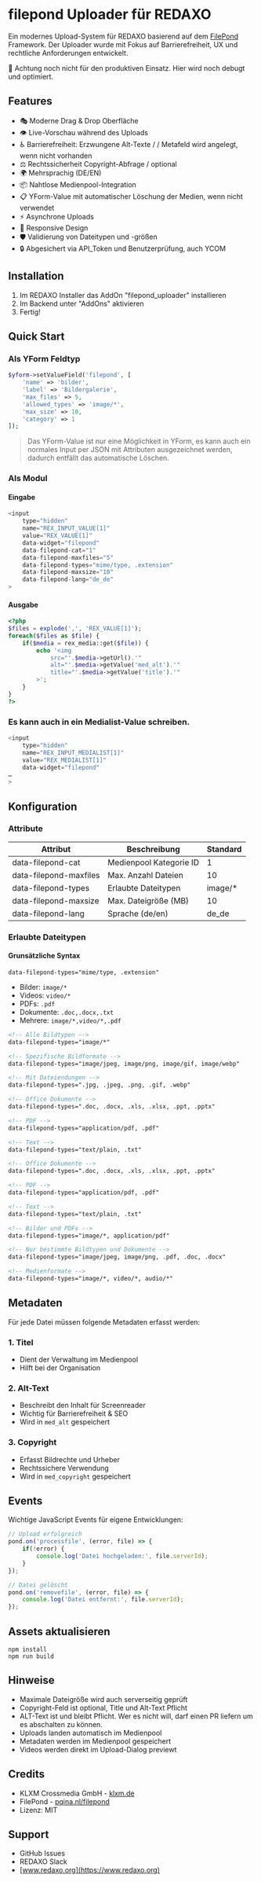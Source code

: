 # filepond Uploader für REDAXO

Ein modernes Upload-System für REDAXO basierend auf dem [FilePond](https://pqina.nl/filepond/) Framework. Der Uploader wurde mit Fokus auf Barrierefreiheit, UX und rechtliche Anforderungen entwickelt.

🚨 Achtung noch nicht für den produktiven Einsatz. Hier wird noch debugt und optimiert. 

## Features

- 🎭 Moderne Drag & Drop Oberfläche 
- 👁️ Live-Vorschau während des Uploads
- ♿️ Barrierefreiheit: Erzwungene Alt-Texte / / Metafeld wird angelegt, wenn nicht vorhanden
- ⚖️ Rechtssicherheit Copyright-Abfrage / optional
- 🌍 Mehrsprachig (DE/EN)
- 📦 Nahtlose Medienpool-Integration
- 📋 YForm-Value mit automatischer Löschung der Medien, wenn nicht verwendet
- ⚡ Asynchrone Uploads
- 📱 Responsive Design
- 🛡️ Validierung von Dateitypen und -größen
- 🔒 Abgesichert via API_Token und Benutzerprüfung, auch YCOM

## Installation

1. Im REDAXO Installer das AddOn "filepond_uploader" installieren
2. Im Backend unter "AddOns" aktivieren
3. Fertig!

## Quick Start

### Als YForm Feldtyp

```php
$yform->setValueField('filepond', [
    'name' => 'bilder',
    'label' => 'Bildergalerie', 
    'max_files' => 5,
    'allowed_types' => 'image/*',
    'max_size' => 10,
    'category' => 1
]);
```
> Das YForm-Value ist nur eine Möglichkeit in YForm, es kann auch ein normales Input per JSON mit Attributen ausgezeichnet werden, dadurch entfällt das automatische Löschen.  


### Als Modul

#### Eingabe
```php
<input 
    type="hidden"
    name="REX_INPUT_VALUE[1]" 
    value="REX_VALUE[1]"
    data-widget="filepond"
    data-filepond-cat="1"
    data-filepond-maxfiles="5" 
    data-filepond-types="mime/type, .extension"
    data-filepond-maxsize="10"
    data-filepond-lang="de_de"
>
```

#### Ausgabe
```php
<?php
$files = explode(',', 'REX_VALUE[1]');
foreach($files as $file) {
    if($media = rex_media::get($file)) {
        echo '<img 
            src="'.$media->getUrl().'"
            alt="'.$media->getValue('med_alt').'"
            title="'.$media->getValue('title').'"
        >';
    }
}
?>
```

### Es kann auch in ein Medialist-Value schreiben. 

```php
<input 
    type="hidden" 
    name="REX_INPUT_MEDIALIST[1]" 
    value="REX_MEDIALIST[1]" 
    data-widget="filepond"
…
>
```




## Konfiguration

### Attribute

| Attribut | Beschreibung | Standard |
|----------|--------------|-----------|
| data-filepond-cat | Medienpool Kategorie ID | 1 |
| data-filepond-maxfiles | Max. Anzahl Dateien | 10 |
| data-filepond-types | Erlaubte Dateitypen | image/* |
| data-filepond-maxsize | Max. Dateigröße (MB) | 10 |
| data-filepond-lang | Sprache (de/en) | de_de |

### Erlaubte Dateitypen

#### Grunsätzliche Syntax

`data-filepond-types="mime/type, .extension"`

- Bilder: `image/*`
- Videos: `video/*` 
- PDFs: `.pdf`
- Dokumente: `.doc,.docx,.txt`
- Mehrere: `image/*,video/*,.pdf`

```html
<!-- Alle Bildtypen -->
data-filepond-types="image/*"

<!-- Spezifische Bildformate -->
data-filepond-types="image/jpeg, image/png, image/gif, image/webp"

<!-- Mit Dateiendungen -->
data-filepond-types=".jpg, .jpeg, .png, .gif, .webp"
```

```html
<!-- Office Dokumente -->
data-filepond-types=".doc, .docx, .xls, .xlsx, .ppt, .pptx"

<!-- PDF -->
data-filepond-types="application/pdf, .pdf"

<!-- Text -->
data-filepond-types="text/plain, .txt"
```


```html
<!-- Office Dokumente -->
data-filepond-types=".doc, .docx, .xls, .xlsx, .ppt, .pptx"

<!-- PDF -->
data-filepond-types="application/pdf, .pdf"

<!-- Text -->
data-filepond-types="text/plain, .txt"
```

```html
<!-- Bilder und PDFs -->
data-filepond-types="image/*, application/pdf"

<!-- Nur bestimmte Bildtypen und Dokumente -->
data-filepond-types="image/jpeg, image/png, .pdf, .doc, .docx"

<!-- Medienformate -->
data-filepond-types="image/*, video/*, audio/*"
```


## Metadaten

Für jede Datei müssen folgende Metadaten erfasst werden:

### 1. Titel
- Dient der Verwaltung im Medienpool
- Hilft bei der Organisation

### 2. Alt-Text  
- Beschreibt den Inhalt für Screenreader
- Wichtig für Barrierefreiheit & SEO
- Wird in `med_alt` gespeichert

### 3. Copyright
- Erfasst Bildrechte und Urheber
- Rechtssichere Verwendung
- Wird in `med_copyright` gespeichert

## Events

Wichtige JavaScript Events für eigene Entwicklungen:

```js
// Upload erfolgreich
pond.on('processfile', (error, file) => {
    if(!error) {
        console.log('Datei hochgeladen:', file.serverId);
    }
});

// Datei gelöscht  
pond.on('removefile', (error, file) => {
    console.log('Datei entfernt:', file.serverId);
});
```

## Assets aktualisieren 

```cli
npm install 
npm run build 
```

## Hinweise

- Maximale Dateigröße wird auch serverseitig geprüft
- Copyright-Feld ist optional, Title und Alt-Text Pflicht
- ALT-Text ist und bleibt Pflicht. Wer es nicht will, darf einen PR liefern um es abschalten zu können. 
- Uploads landen automatisch im Medienpool
- Metadaten werden im Medienpool gespeichert
- Videos werden direkt im Upload-Dialog previewt

## Credits

- KLXM Crossmedia GmbH - [klxm.de](https://klxm.de)
- FilePond - [pqina.nl/filepond](https://pqina.nl/filepond/)
- Lizenz: MIT

## Support

- GitHub Issues
- REDAXO Slack
- [www.redaxo.org](https://www.redaxo.org)

